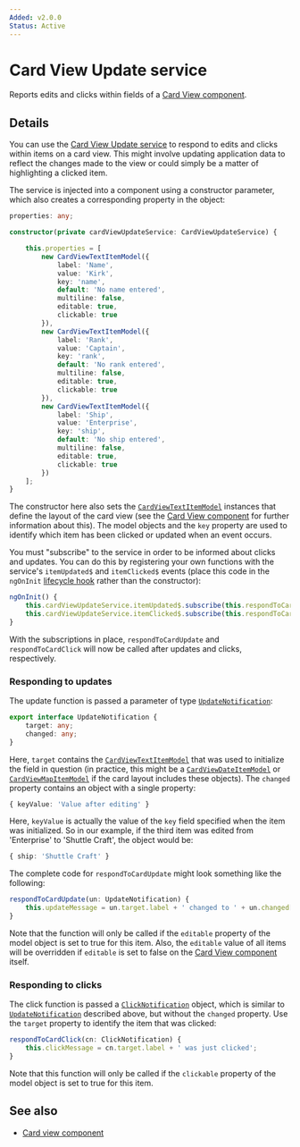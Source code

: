 ```yaml
---
Added: v2.0.0
Status: Active
---
```


# Card View Update service

Reports edits and clicks within fields of a [Card View component](../core/card-view.component.md).

## Details

You can use the [Card View Update service](../core/card-view-update.service.md) to respond to edits and clicks within items on
a card view. This might involve updating application data to reflect the changes made to
the view or could simply be a matter of highlighting a clicked item.

The service is injected into a component using a constructor parameter, which also
creates a corresponding property in the object:

```ts
properties: any;

constructor(private cardViewUpdateService: CardViewUpdateService) {

    this.properties = [
        new CardViewTextItemModel({
            label: 'Name',
            value: 'Kirk',
            key: 'name',
            default: 'No name entered',
            multiline: false,
            editable: true,
            clickable: true
        }),
        new CardViewTextItemModel({
            label: 'Rank',
            value: 'Captain',
            key: 'rank',
            default: 'No rank entered',
            multiline: false,
            editable: true,
            clickable: true
        }),
        new CardViewTextItemModel({
            label: 'Ship',
            value: 'Enterprise',
            key: 'ship',
            default: 'No ship entered',
            multiline: false,
            editable: true,
            clickable: true
        })
    ];
}
```

The constructor here also sets the [`CardViewTextItemModel`](../../lib/core/card-view/models/card-view-textitem.model.ts) instances that define the layout of the
card view (see the [Card View component](card-view.component.md) for further information
about this). The model objects and the `key` property are used to identify which item has been clicked
or updated when an event occurs. 

You must "subscribe" to the service in order to be informed about clicks and updates. You can do this by
registering your own functions with the service's `itemUpdated$` and `itemClicked$` events
(place this code in the `ngOnInit` 
[lifecycle hook](https://angular.io/guide/lifecycle-hooks#oninit) rather than the constructor):

```ts
ngOnInit() {
    this.cardViewUpdateService.itemUpdated$.subscribe(this.respondToCardUpdate.bind(this));
    this.cardViewUpdateService.itemClicked$.subscribe(this.respondToCardClick.bind(this));
}
```

With the subscriptions in place, `respondToCardUpdate` and `respondToCardClick` will now be
called after updates and clicks, respectively. 

### Responding to updates

The update function is passed a parameter of type [`UpdateNotification`](../../lib/core/card-view/services/card-view-update.service.ts):

```ts
export interface UpdateNotification {
    target: any;
    changed: any;
}
```

Here, `target` contains the [`CardViewTextItemModel`](../../lib/core/card-view/models/card-view-textitem.model.ts) that was used to initialize
the field in question (in practice, this might be a [`CardViewDateItemModel`](../../lib/core/card-view/models/card-view-dateitem.model.ts) or [`CardViewMapItemModel`](../../lib/core/card-view/models/card-view-mapitem.model.ts) if
the card layout includes these objects). The `changed` property contains an object with a single property:

```ts
{ keyValue: 'Value after editing' }
```

Here, `keyValue` is actually the value of the `key` field specified when the item was initialized. So
in our example, if the third item was edited from 'Enterprise' to 'Shuttle Craft', the object would be:

```ts
{ ship: 'Shuttle Craft' }
```

The complete code for `respondToCardUpdate` might look something like the following:

```ts
respondToCardUpdate(un: UpdateNotification) {
    this.updateMessage = un.target.label + ' changed to ' + un.changed[un.target.key];
}
```

Note that the function will only be called if the `editable` property of the model object is set to true
for this item. Also, the `editable` value of all items will be overridden if `editable` is set to false
on the [Card View component](card-view.component.md) itself.

### Responding to clicks

The click function is passed a [`ClickNotification`](../../lib/core/card-view/services/card-view-update.service.ts) object, which is similar to [`UpdateNotification`](../../lib/core/card-view/services/card-view-update.service.ts) described above,
but without the `changed` property. Use the `target` property to identify the item that was clicked:

```ts
respondToCardClick(cn: ClickNotification) {
    this.clickMessage = cn.target.label + ' was just clicked';
}  
```

Note that this function will only be called if the `clickable` property of the model object is set to true for this item.

## See also

-   [Card view component](card-view.component.md)
